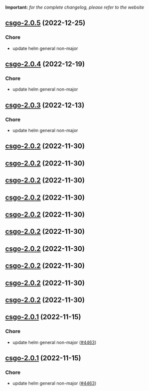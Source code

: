 **Important:**
*for the complete changelog, please refer to the website*




## [csgo-2.0.5](https://github.com/truecharts/charts/compare/csgo-2.0.4...csgo-2.0.5) (2022-12-25)

### Chore

- update helm general non-major
  
  


## [csgo-2.0.4](https://github.com/truecharts/charts/compare/csgo-2.0.3...csgo-2.0.4) (2022-12-19)

### Chore

- update helm general non-major
  
  


## [csgo-2.0.3](https://github.com/truecharts/charts/compare/csgo-2.0.2...csgo-2.0.3) (2022-12-13)

### Chore

- update helm general non-major
  
  


## [csgo-2.0.2](https://github.com/truecharts/charts/compare/csgo-2.0.1...csgo-2.0.2) (2022-11-30)




## [csgo-2.0.2](https://github.com/truecharts/charts/compare/csgo-2.0.1...csgo-2.0.2) (2022-11-30)




## [csgo-2.0.2](https://github.com/truecharts/charts/compare/csgo-2.0.1...csgo-2.0.2) (2022-11-30)




## [csgo-2.0.2](https://github.com/truecharts/charts/compare/csgo-2.0.1...csgo-2.0.2) (2022-11-30)




## [csgo-2.0.2](https://github.com/truecharts/charts/compare/csgo-2.0.1...csgo-2.0.2) (2022-11-30)




## [csgo-2.0.2](https://github.com/truecharts/charts/compare/csgo-2.0.1...csgo-2.0.2) (2022-11-30)




## [csgo-2.0.2](https://github.com/truecharts/charts/compare/csgo-2.0.1...csgo-2.0.2) (2022-11-30)




## [csgo-2.0.2](https://github.com/truecharts/charts/compare/csgo-2.0.1...csgo-2.0.2) (2022-11-30)




## [csgo-2.0.2](https://github.com/truecharts/charts/compare/csgo-2.0.1...csgo-2.0.2) (2022-11-30)




## [csgo-2.0.2](https://github.com/truecharts/charts/compare/csgo-2.0.1...csgo-2.0.2) (2022-11-30)




## [csgo-2.0.1](https://github.com/truecharts/charts/compare/csgo-2.0.0...csgo-2.0.1) (2022-11-15)

### Chore

- update helm general non-major ([#4463](https://github.com/truecharts/charts/issues/4463))
  
  


## [csgo-2.0.1](https://github.com/truecharts/charts/compare/csgo-2.0.0...csgo-2.0.1) (2022-11-15)

### Chore

- update helm general non-major ([#4463](https://github.com/truecharts/charts/issues/4463))
  
  
